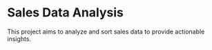 
# Sales Data Analysis
This project aims to analyze and sort sales data to provide actionable insights. 
